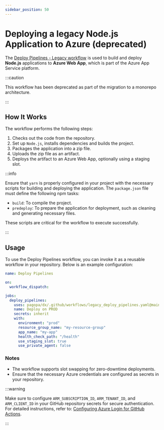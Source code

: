 ```yaml
---
sidebar_position: 50
---
```


# Deploying a legacy Node.js Application to Azure (deprecated)

The
[Deploy Pipelines - Legacy workflow](https://github.com/pagopa/dx/blob/main/.github/workflows/legacy_deploy_pipelines.yaml)
is used to build and deploy **Node.js** applications to **Azure Web App**, which
is part of the Azure App Service platform.

:::caution

This workflow has been deprecated as part of the migration to a monorepo
architecture.

:::

## How It Works

The workflow performs the following steps:

1. Checks out the code from the repository.
2. Set up `Node.js`, installs dependencies and builds the project.
3. Packages the application into a zip file.
4. Uploads the zip file as an artifact.
5. Deploys the artifact to an Azure Web App, optionally using a staging slot.

:::info

Ensure that `yarn` is properly configured in your project with the necessary
scripts for building and deploying the application. The `package.json` file must
define the following npm tasks:

- `build`: To compile the project.
- `predeploy`: To prepare the application for deployment, such as cleaning and
  generating necessary files.

These scripts are critical for the workflow to execute successfully.

:::

## Usage

To use the Deploy Pipelines workflow, you can invoke it as a reusable workflow
in your repository. Below is an example configuration:

```yaml
name: Deploy Pipelines

on:
  workflow_dispatch:

jobs:
  deploy_pipelines:
    uses: pagopa/dx/.github/workflows/legacy_deploy_pipelines.yaml@main
    name: Deploy on PROD
    secrets: inherit
    with:
      environment: "prod"
      resource_group_name: "my-resource-group"
      app_name: "my-app"
      health_check_path: "/health"
      use_staging_slot: true
      use_private_agent: false
```

### Notes

- The workflow supports slot swapping for zero-downtime deployments.
- Ensure that the necessary Azure credentials are configured as secrets in your
  repository.

:::warning

Make sure to configure `ARM_SUBSCRIPTION_ID`, `ARM_TENANT_ID`, and
`ARM_CLIENT_ID` in your GitHub repository secrets for secure authentication. For
detailed instructions, refer to:
[Configuring Azure Login for GitHub Actions](../azure-login.md).

:::
